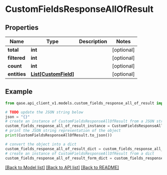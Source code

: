 # CustomFieldsResponseAllOfResult


## Properties

Name | Type | Description | Notes
------------ | ------------- | ------------- | -------------
**total** | **int** |  | [optional] 
**filtered** | **int** |  | [optional] 
**count** | **int** |  | [optional] 
**entities** | [**List[CustomField]**](CustomField.md) |  | [optional] 

## Example

```python
from qase.api_client_v1.models.custom_fields_response_all_of_result import CustomFieldsResponseAllOfResult

# TODO update the JSON string below
json = "{}"
# create an instance of CustomFieldsResponseAllOfResult from a JSON string
custom_fields_response_all_of_result_instance = CustomFieldsResponseAllOfResult.from_json(json)
# print the JSON string representation of the object
print(CustomFieldsResponseAllOfResult.to_json())

# convert the object into a dict
custom_fields_response_all_of_result_dict = custom_fields_response_all_of_result_instance.to_dict()
# create an instance of CustomFieldsResponseAllOfResult from a dict
custom_fields_response_all_of_result_form_dict = custom_fields_response_all_of_result.from_dict(custom_fields_response_all_of_result_dict)
```
[[Back to Model list]](../README.md#documentation-for-models) [[Back to API list]](../README.md#documentation-for-api-endpoints) [[Back to README]](../README.md)


